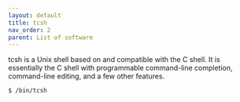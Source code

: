 ```yaml
---
layout: default
title: tcsh
nav_order: 2
parent: List of software
---
```

tcsh is a Unix shell based on and compatible with the C shell. It is
essentially the C shell with programmable command-line completion,
command-line editing, and a few other features.

`$ /bin/tcsh`